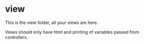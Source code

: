 view
=======

This is the view folder, all your views are here.

Views should only have html and printing of variables passed from controllers. 